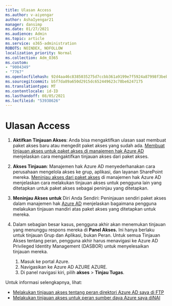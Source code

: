 ```yaml
---
title: Ulasan Access
ms.author: v-aiyengar
author: AshaIyengar21
manager: dansimp
ms.date: 01/27/2021
ms.audience: Admin
ms.topic: article
ms.service: o365-administration
ROBOTS: NOINDEX, NOFOLLOW
localization_priority: Normal
ms.collection: Adm_O365
ms.custom:
- "9004349"
- "7767"
ms.openlocfilehash: 92d4aa46c8385035275d7ccbb361a9199e7f5924a87998f3beba32a2b02bbcc9
ms.sourcegitcommit: b5f7da89a650d2915dc652449623c78be6247175
ms.translationtype: MT
ms.contentlocale: id-ID
ms.lasthandoff: 08/05/2021
ms.locfileid: "53938626"
---
```

# <a name="access-reviews"></a>Ulasan Access

1. **Aktifkan Tinjauan Akses**: Anda bisa mengaktifkan ulasan saat membuat paket akses baru atau mengedit paket akses yang sudah ada. [Membuat tinjauan akses untuk paket akses di manajemen hak Azure AD](https://docs.microsoft.com/azure/active-directory/governance/entitlement-management-access-reviews-create) menjelaskan cara mengaktifkan tinjauan akses dari paket akses.

1. **Akses Tinjauan**: Manajemen hak Azure AD menyederhanakan cara perusahaan mengelola akses ke grup, aplikasi, dan layanan SharePoint mereka. [Meninjau akses dari paket akses](https://docs.microsoft.com/azure/active-directory/governance/entitlement-management-access-reviews-create) di manajemen hak Azure AD menjelaskan cara melakukan tinjauan akses untuk pengguna lain yang ditetapkan untuk paket akses sebagai peninjau yang ditetapkan.

1. **Meninjau Akses untuk** Diri Anda Sendiri: Peninjauan sendiri paket akses dalam manajemen hak [Azure AD](https://docs.microsoft.com/azure/active-directory/governance/entitlement-management-access-reviews-self-review) menjelaskan bagaimana pengguna melakukan tinjauan mandiri atas paket akses yang ditetapkan untuk mereka.

1. Dalam sebagian besar kasus, pengguna akhir akan menemukan tinjauan yang menunggu respons mereka di **Panel Akses.** Ini hanya berlaku untuk tinjauan Grup dan Aplikasi, bukan Peran. Untuk semua Tinjauan Akses tentang peran, pengguna akhir harus menavigasi ke Azure AD Privileged Identity Management (DASBOR) untuk menyelesaikan tinjauan mereka.

    1. Masuk ke portal Azure.
    2. Navigasikan ke Azure AD AZURE AZURE.
    3. Di panel navigasi kiri, pilih **akses**  >  **Tinjau Tugas**.
    
Untuk informasi selengkapnya, lihat:

- [Melakukan tinjauan akses tentang peran direktori Azure AD saya di FTP ](https://docs.microsoft.com/azure/active-directory/privileged-identity-management/pim-how-to-perform-security-review/)
- [Melakukan tinjauan akses untuk peran sumber daya Azure saya diNAI](https://docs.microsoft.com/azure/active-directory/privileged-identity-management/pim-resource-roles-perform-access-review/)